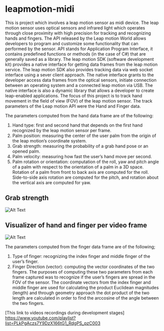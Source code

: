 # leapmotion-midi
This is project which involves a leap motion sensor as midi device.
The leap motion sensor uses optical sensors and infrared light which operates through close proximity with high precision for tracking and recognizing hands and fingers.
The API released by the Leap motion World allows developers to program and customize some functionality that can performed by the sensor. 
API stands for Application Program Interface, it contains predefined functions or methods (in the case of C#) that are generally saved as a library.
The leap motion SDK (software development kit) provides a native interface for getting data frames from the leap motion service. The leap motion SDK also provides tracking data via web socket interface using a sever client approach. 
The native interface grants to the developer access data frames from the optical sensors, initiate connection between an operating system and a connected leap motion via USB. 
The native interface is also a dynamic library that allows a developer to create leap-enabled applications. 
The focus of this project is to track hand movement in the field of view (FOV) of the leap motion sensor. 
The track parameters of the Leap motion API were the Hand and Finger data.

The parameters computed from the hand data frame are of the following:
1. Hand type: first and second hand that depends on the first hand recognized by the leap motion sensor per frame.
2. Palm position: measuring the center of the user palm from the origin of the leap motion’s coordinate system.
3. Grab strength: measuring the probability of a grab hand pose or an opened palm.
4. Palm velocity: measuring how fast the user’s hand move per second.
5. Palm rotation or orientation: computation of the roll, yaw and pitch angle of a palm with respect to the orientation of a palm in a 3D space. Rotation of a palm from front to back axis are computed for the roll. Side-to-side axis rotation are computed for the pitch, and rotation about the vertical axis are computed for yaw.

## Grab strength
![Alt Text](http://blog.leapmotion.com/wp-content/uploads/2014/08/grab-strength.gif)

## Visualizer of hand and finger per video frame
![Alt Text](http://blog.leapmotion.com/wp-content/uploads/2014/08/visualizer.jpg) 


The parameters computed from the finger data frame are of the following;
1. Type of finger: recognizing the index finger and middle finger of the user’s finger.
2. Finger Direction (vector): computing the vector coordinates of the two fingers.
The purposes of computing these two parameters from each frame captured was to recognize if the user’s fingers are spread in the FOV of the sensor. The coordinate vectors from the index finger and middle finger are used for calculating the product Euclidean magnitudes (length) and through geometry approach the dot product of the two length are calculated in order to find the arccosine of the angle between the two fingers.  


[This link to videos recordings during development stages] https://www.youtube.com/playlist?list=PLkPgAczs7Y9DzX166tG1_RdgPS_pzC003
